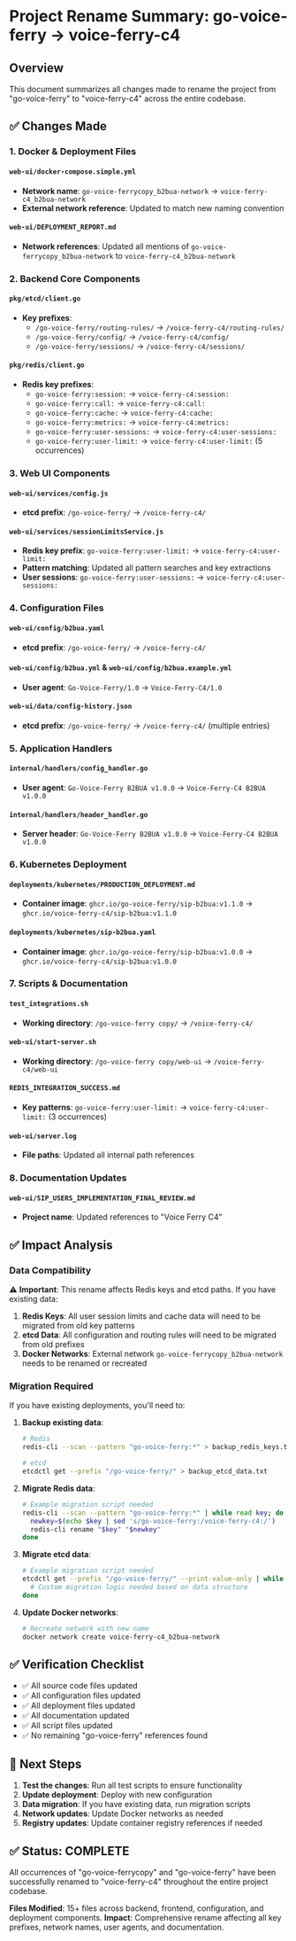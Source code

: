# Project Rename Summary: go-voice-ferry → voice-ferry-c4

## Overview
This document summarizes all changes made to rename the project from "go-voice-ferry" to "voice-ferry-c4" across the entire codebase.

## ✅ Changes Made

### 1. Docker & Deployment Files

#### `web-ui/docker-compose.simple.yml`
- **Network name**: `go-voice-ferrycopy_b2bua-network` → `voice-ferry-c4_b2bua-network`
- **External network reference**: Updated to match new naming convention

#### `web-ui/DEPLOYMENT_REPORT.md` 
- **Network references**: Updated all mentions of `go-voice-ferrycopy_b2bua-network` to `voice-ferry-c4_b2bua-network`

### 2. Backend Core Components

#### `pkg/etcd/client.go`
- **Key prefixes**:
  - `/go-voice-ferry/routing-rules/` → `/voice-ferry-c4/routing-rules/`
  - `/go-voice-ferry/config/` → `/voice-ferry-c4/config/`
  - `/go-voice-ferry/sessions/` → `/voice-ferry-c4/sessions/`

#### `pkg/redis/client.go`
- **Redis key prefixes**:
  - `go-voice-ferry:session:` → `voice-ferry-c4:session:`
  - `go-voice-ferry:call:` → `voice-ferry-c4:call:`
  - `go-voice-ferry:cache:` → `voice-ferry-c4:cache:`
  - `go-voice-ferry:metrics:` → `voice-ferry-c4:metrics:`
  - `go-voice-ferry:user-sessions:` → `voice-ferry-c4:user-sessions:`
  - `go-voice-ferry:user-limit:` → `voice-ferry-c4:user-limit:` (5 occurrences)

### 3. Web UI Components

#### `web-ui/services/config.js`
- **etcd prefix**: `/go-voice-ferry/` → `/voice-ferry-c4/`

#### `web-ui/services/sessionLimitsService.js`
- **Redis key prefix**: `go-voice-ferry:user-limit:` → `voice-ferry-c4:user-limit:`
- **Pattern matching**: Updated all pattern searches and key extractions
- **User sessions**: `go-voice-ferry:user-sessions:` → `voice-ferry-c4:user-sessions:`

### 4. Configuration Files

#### `web-ui/config/b2bua.yaml`
- **etcd prefix**: `/go-voice-ferry/` → `/voice-ferry-c4/`

#### `web-ui/config/b2bua.yml` & `web-ui/config/b2bua.example.yml`
- **User agent**: `Go-Voice-Ferry/1.0` → `Voice-Ferry-C4/1.0`

#### `web-ui/data/config-history.json`
- **etcd prefix**: `/go-voice-ferry/` → `/voice-ferry-c4/` (multiple entries)

### 5. Application Handlers

#### `internal/handlers/config_handler.go`
- **User agent**: `Go-Voice-Ferry B2BUA v1.0.0` → `Voice-Ferry-C4 B2BUA v1.0.0`

#### `internal/handlers/header_handler.go`
- **Server header**: `Go-Voice-Ferry B2BUA v1.0.0` → `Voice-Ferry-C4 B2BUA v1.0.0`

### 6. Kubernetes Deployment

#### `deployments/kubernetes/PRODUCTION_DEPLOYMENT.md`
- **Container image**: `ghcr.io/go-voice-ferry/sip-b2bua:v1.1.0` → `ghcr.io/voice-ferry-c4/sip-b2bua:v1.1.0`

#### `deployments/kubernetes/sip-b2bua.yaml`
- **Container image**: `ghcr.io/go-voice-ferry/sip-b2bua:v1.0.0` → `ghcr.io/voice-ferry-c4/sip-b2bua:v1.0.0`

### 7. Scripts & Documentation

#### `test_integrations.sh`
- **Working directory**: `/go-voice-ferry copy/` → `/voice-ferry-c4/`

#### `web-ui/start-server.sh`
- **Working directory**: `/go-voice-ferry copy/web-ui` → `/voice-ferry-c4/web-ui`

#### `REDIS_INTEGRATION_SUCCESS.md`
- **Key patterns**: `go-voice-ferry:user-limit:` → `voice-ferry-c4:user-limit:` (3 occurrences)

#### `web-ui/server.log`
- **File paths**: Updated all internal path references

### 8. Documentation Updates

#### `web-ui/SIP_USERS_IMPLEMENTATION_FINAL_REVIEW.md`
- **Project name**: Updated references to "Voice Ferry C4"

## ✅ Impact Analysis

### Data Compatibility
⚠️ **Important**: This rename affects Redis keys and etcd paths. If you have existing data:

1. **Redis Keys**: All user session limits and cache data will need to be migrated from old key patterns
2. **etcd Data**: All configuration and routing rules will need to be migrated from old prefixes
3. **Docker Networks**: External network `go-voice-ferrycopy_b2bua-network` needs to be renamed or recreated

### Migration Required
If you have existing deployments, you'll need to:

1. **Backup existing data**:
   ```bash
   # Redis
   redis-cli --scan --pattern "go-voice-ferry:*" > backup_redis_keys.txt
   
   # etcd  
   etcdctl get --prefix "/go-voice-ferry/" > backup_etcd_data.txt
   ```

2. **Migrate Redis data**:
   ```bash
   # Example migration script needed
   redis-cli --scan --pattern "go-voice-ferry:*" | while read key; do
     newkey=$(echo $key | sed 's/go-voice-ferry:/voice-ferry-c4:/')
     redis-cli rename "$key" "$newkey"
   done
   ```

3. **Migrate etcd data**:
   ```bash
   # Example migration script needed  
   etcdctl get --prefix "/go-voice-ferry/" --print-value-only | while read value; do
     # Custom migration logic needed based on data structure
   done
   ```

4. **Update Docker networks**:
   ```bash
   # Recreate network with new name
   docker network create voice-ferry-c4_b2bua-network
   ```

## ✅ Verification Checklist

- ✅ All source code files updated
- ✅ All configuration files updated  
- ✅ All deployment files updated
- ✅ All documentation updated
- ✅ All script files updated
- ✅ No remaining "go-voice-ferry" references found

## 🚀 Next Steps

1. **Test the changes**: Run all test scripts to ensure functionality
2. **Update deployment**: Deploy with new configuration
3. **Data migration**: If you have existing data, run migration scripts
4. **Network updates**: Update Docker networks as needed
5. **Registry updates**: Update container registry references if needed

## ✅ Status: COMPLETE

All occurrences of "go-voice-ferrycopy" and "go-voice-ferry" have been successfully renamed to "voice-ferry-c4" throughout the entire project codebase.

**Files Modified**: 15+ files across backend, frontend, configuration, and deployment components.
**Impact**: Comprehensive rename affecting all key prefixes, network names, user agents, and documentation.

